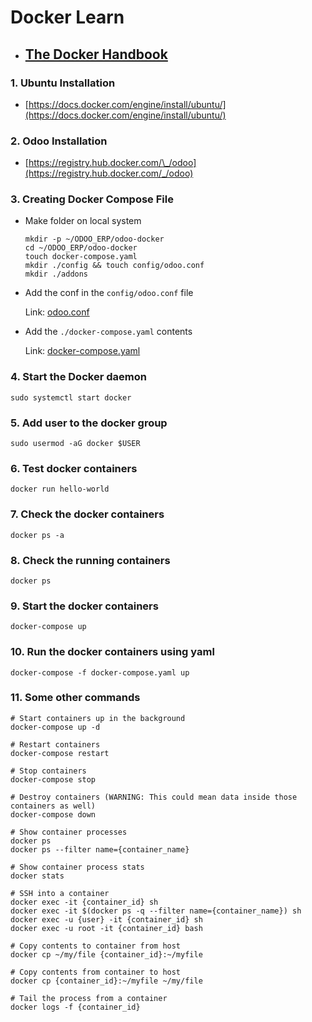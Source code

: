 # Docker Learn

- ## [The Docker Handbook](https://www.freecodecamp.org/news/the-docker-handbook/)

### 1. Ubuntu Installation

- [https://docs.docker.com/engine/install/ubuntu/](https://docs.docker.com/engine/install/ubuntu/)

### 2. Odoo Installation

- [https://registry.hub.docker.com/\_/odoo](https://registry.hub.docker.com/_/odoo)

### 3. Creating Docker Compose File

- Make folder on local system

  ```
  mkdir -p ~/ODOO_ERP/odoo-docker
  cd ~/ODOO_ERP/odoo-docker
  touch docker-compose.yaml
  mkdir ./config && touch config/odoo.conf
  mkdir ./addons
  ```

- Add the conf in the `config/odoo.conf` file

  Link: [odoo.conf](odoo.conf)

- Add the `./docker-compose.yaml` contents

  Link: [docker-compose.yaml](docker-compose.yaml)

### 4. Start the Docker daemon

```
sudo systemctl start docker
```

### 5. Add user to the docker group

```
sudo usermod -aG docker $USER
```

### 6. Test docker containers

```
docker run hello-world
```

### 7. Check the docker containers

```
docker ps -a
```

### 8. Check the running containers

```
docker ps
```

### 9. Start the docker containers

```
docker-compose up
```

### 10. Run the docker containers using yaml

```
docker-compose -f docker-compose.yaml up
```

### 11. Some other commands

```
# Start containers up in the background
docker-compose up -d

# Restart containers
docker-compose restart

# Stop containers
docker-compose stop

# Destroy containers (WARNING: This could mean data inside those containers as well)
docker-compose down

# Show container processes
docker ps
docker ps --filter name={container_name}

# Show container process stats
docker stats

# SSH into a container
docker exec -it {container_id} sh
docker exec -it $(docker ps -q --filter name={container_name}) sh
docker exec -u {user} -it {container_id} sh
docker exec -u root -it {container_id} bash

# Copy contents to container from host
docker cp ~/my/file {container_id}:~/myfile

# Copy contents from container to host
docker cp {container_id}:~/myfile ~/my/file

# Tail the process from a container
docker logs -f {container_id}
```
